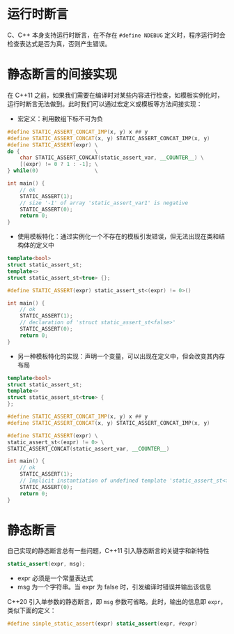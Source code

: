 # 运行时断言

C、C++ 本身支持运行时断言，在不存在 `#define NDEBUG` 定义时，程序运行时会检查表达式是否为真，否则产生错误。
# 静态断言的间接实现

在 C++11 之前，如果我们需要在编译时对某些内容进行检查，如模板实例化时，运行时断言无法做到。此时我们可以通过宏定义或模板等方法间接实现：

- 宏定义：利用数组下标不可为负

```c++
#define STATIC_ASSERT_CONCAT_IMP(x, y) x ## y
#define STATIC_ASSERT_CONCAT(x, y) STATIC_ASSERT_CONCAT_IMP(x, y)
#define STATIC_ASSERT(expr) \
do {                        \
    char STATIC_ASSERT_CONCAT(static_assert_var, __COUNTER__) \
    [(expr) != 0 ? 1 : -1]; \
} while(0)                  \

int main() {
    // ok
    STATIC_ASSERT(1);
    // size '-1' of array 'static_assert_var1' is negative
    STATIC_ASSERT(0);
    return 0;
}
```

- 使用模板特化：通过实例化一个不存在的模板引发错误，但无法出现在类和结构体的定义中

```c++
template<bool>
struct static_assert_st;
template<>
struct static_assert_st<true> {};

#define STATIC_ASSERT(expr) static_assert_st<(expr) != 0>()

int main() {
    // ok
    STATIC_ASSERT(1);
    // declaration of 'struct static_assert_st<false>'
    STATIC_ASSERT(0);
    return 0;
}
```

- 另一种模板特化的实现：声明一个变量，可以出现在定义中，但会改变其内存布局

```c++
template<bool>
struct static_assert_st;
template<>
struct static_assert_st<true> {
};

#define STATIC_ASSERT_CONCAT_IMP(x, y) x ## y
#define STATIC_ASSERT_CONCAT(x, y) STATIC_ASSERT_CONCAT_IMP(x, y)

#define STATIC_ASSERT(expr) \
static_assert_st<(expr) != 0> \
STATIC_ASSERT_CONCAT(static_assert_var, __COUNTER__)

int main() {
    // ok
    STATIC_ASSERT(1);
    // Implicit instantiation of undefined template 'static_assert_st<false>'
    STATIC_ASSERT(0);
    return 0;
}
```
# 静态断言

自己实现的静态断言总有一些问题，C++11 引入静态断言的关键字和新特性

```c++
static_assert(expr, msg);
```

- expr 必须是一个常量表达式
- msg 为一个字符串。当 expr 为 false 时，引发编译时错误并输出该信息

C++20 引入单参数的静态断言，即 `msg` 参数可省略。此时，输出的信息即 `expr`，类似下面的定义：

```c++
#define sinple_static_assert(expr) static_assert(expr, #expr)
```